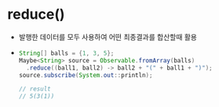 reduce()
===
* 발행한 데이터를 모두 사용하여 어떤 최종결과를 합산할때 활용
* ```java
  String[] balls = {1, 3, 5};
  Maybe<String> source = Observable.fromArray(balls)
    .reduce((ball1, ball2) -> ball2 + "(" + ball1 + ")");
  source.subscribe(System.out::println);

  // result
  // 5(3(1))
